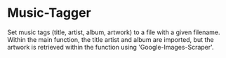 # Music-Tagger
Set music tags (title, artist, album, artwork) to a file with a given filename. Within the main function, the title artist and album are imported, but the artwork is retrieved within the function using 'Google-Images-Scraper'.
